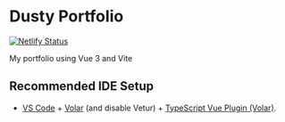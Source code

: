 # Dusty Portfolio

[![Netlify Status](https://api.netlify.com/api/v1/badges/d6ffbaca-20ef-4a1e-aec2-2a22975557b3/deploy-status)](https://app.netlify.com/sites/dusty-codes/deploys)

My portfolio using Vue 3 and Vite

## Recommended IDE Setup

- [VS Code](https://code.visualstudio.com/) + [Volar](https://marketplace.visualstudio.com/items?itemName=Vue.volar) (and disable Vetur) + [TypeScript Vue Plugin (Volar)](https://marketplace.visualstudio.com/items?itemName=Vue.vscode-typescript-vue-plugin).
